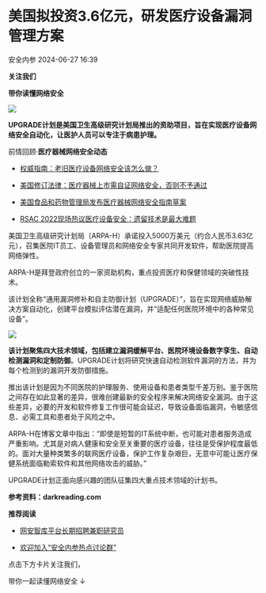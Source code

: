 #  美国拟投资3.6亿元，研发医疗设备漏洞管理方案   
 安全内参   2024-06-27 16:39  
  
**关注我们**  
  
  
**带你读懂网络安全**  
  
  
![](https://mmbiz.qpic.cn/sz_mmbiz_jpg/FzZb53e8g7s1P8AlaocGibH3ZtNaJOsE4PNp9Oxw3hLmWnJ4HajGN7al7icU1H1MSZPY95DBpiahvL5DGxDxdUWibA/640?wx_fmt=jpeg&from=appmsg "")  
  
  
**UPGRADE计划是美国卫生高级研究计划局推出的资助项目，旨在实现医疗设备网络安全自动化，让医护人员可以专注于病患护理。**  
  
前情回顾·**医疗器械网络安全动态**  
- [权威指南：老旧医疗设备网络安全该怎么做？](http://mp.weixin.qq.com/s?__biz=MzI4NDY2MDMwMw==&mid=2247508431&idx=1&sn=4126075339e1744777d523c0653ad227&chksm=ebfae6efdc8d6ff9f7b41ccc8b629bc390715256f04e5fa00675fe8327f61e46748c9a4ddcf6&scene=21#wechat_redirect)  
  
  
- [美国修订法律：医疗器械上市需自证网络安全，否则不予通过](http://mp.weixin.qq.com/s?__biz=MzI4NDY2MDMwMw==&mid=2247508231&idx=1&sn=fdac8d7917afd2eaeb1458364b383260&chksm=ebfae627dc8d6f315bab57fbb2d6e9cac5e7f0bd87bb76a394e62179d6af3712c5e0e5bd9645&scene=21#wechat_redirect)  
  
  
- [美国食品和药物管理局发布医疗器械网络安全指南草案](http://mp.weixin.qq.com/s?__biz=MzI4NDY2MDMwMw==&mid=2247502360&idx=3&sn=ef54b297deb73a26065844bd8d1e4950&chksm=ebfa8d38dc8d042ea95d8aaa97810c1e22f9f494b1d8ddf9bb4302b53043410b88916b5925a5&scene=21#wechat_redirect)  
  
  
- [RSAC 2022现场热议医疗设备安全：遗留技术是最大难题](http://mp.weixin.qq.com/s?__biz=MzI4NDY2MDMwMw==&mid=2247503369&idx=1&sn=d9c285e0edc0912929470f57e3b1b23d&chksm=ebfa8929dc8d003f37b9ebeaaec6a73e46ec4f12b898bcb29db8f0ff6f786fca5a0ca973a46b&scene=21#wechat_redirect)  
  
  
  
  
美国卫生高级研究计划局（ARPA-H）承诺投入5000万美元（约合人民币3.63亿元），召集医院IT员工、设备管理员和网络安全专家共同开发软件，帮助医院提高网络弹性。  
  
ARPA-H是拜登政府创立的一家资助机构，重点投资医疗和保健领域的突破性技术。  
  
该计划全称“通用漏洞修补和自主防御计划（UPGRADE）”，旨在实现网络威胁解决方案自动化，创建平台模拟评估潜在漏洞，并“适配任何医院环境中的各种常见设备”。  
  
![](https://mmbiz.qpic.cn/sz_mmbiz_png/FzZb53e8g7s1P8AlaocGibH3ZtNaJOsE4mYRIolVID0F9GNIfZibAOsiclJVfJpDIaJic3vArW5MwXwwcJckicUS4SQ/640?wx_fmt=png&from=appmsg "")  
  
**该计划聚焦四大技术领域，包括建立漏洞缓解平台、医院环境设备数字孪生、自动检测漏洞和定制防御**。UPGRADE计划将研究快速自动检测软件漏洞的方法，并为每个检测到的漏洞开发防御措施。  
  
推出该计划是因为不同医院的护理服务、使用设备和患者类型千差万别。鉴于医院之间存在如此显著的差异，很难创建最新的安全程序来解决网络安全漏洞。由于这些差异，必要的开发和软件修复工作很可能会延迟，导致设备面临漏洞，令敏感信息、必需工具和患者处于风险之中。  
  
ARPA-H在博客文章中指出：“即使是短暂的IT系统中断，也可能对患者服务造成严重影响。尤其是对病人健康和安全至关重要的医疗设备，往往是受保护程度最低的。面对大量种类繁多的联网医疗设备，保护工作复杂艰巨，无意中可能让医疗保健系统面临勒索软件和其他网络攻击的威胁。”  
  
UPGRADE计划正面向感兴趣的团队征集四大重点技术领域的计划书。  
  
  
**参考资料：darkreading.com**  
  
  
**推荐阅读**  
- [网安智库平台长期招聘兼职研究员](http://mp.weixin.qq.com/s?__biz=MzI4NDY2MDMwMw==&mid=2247499450&idx=2&sn=2da3ca2e0b4d4f9f56ea7f7579afc378&chksm=ebfab99adc8d308c3ba6e7a74bd41beadf39f1b0e38a39f7235db4c305c06caa49ff63a0cc1d&scene=21#wechat_redirect)  
  
  
- [欢迎加入“安全内参热点讨论群”](https://mp.weixin.qq.com/s?__biz=MzI4NDY2MDMwMw==&mid=2247501251&idx=1&sn=8b6ebecbe80c1c72317948494f87b489&chksm=ebfa82e3dc8d0bf595d039e75b446e14ab96bf63cf8ffc5d553b58248dde3424fb18e6947440&token=525430415&lang=zh_CN&scene=21#wechat_redirect)  
  
  
  
  
  
  
  
点击下方卡片关注我们，  
  
带你一起读懂网络安全 ↓  
  
  
  
  

